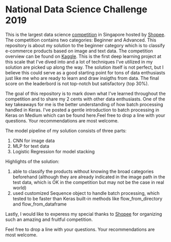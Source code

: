 # National Data Science Challenge 2019
This is the largest data science [competition](https://careers.shopee.sg/ndsc/) in Singapore hosted by [Shopee](https://shopee.sg/). The competition contains two categories: Beginner and Advanced. This repository is about my solution to the beginner category which is to classify e-commerce products based on image and text data. The competition overview can be found on [Kaggle](https://www.kaggle.com/c/ndsc-beginner). This is the first deep learning project at this scale that I've dived into and a lot of techniques I've utilized in my solution are picked up along the way. The solution itself is not perfect, but I believe this could serve as a good starting point for tons of data enthusiasts just like me who are ready to learn and draw insigths from data. The final score on the leaderbord is not top-notch but satisfactory (top 30%). 

The goal of this repository is to mark down what I've learned throughout the competition and to share my 2 cents with other data enthusiasts. One of the key takeaways for me is the better understanding of how batch processing handled in Keras. I've posted a gentle introduction to batch processing in Keras on Medium which can be found here.Feel free to drop a line with your questions. Your recommendations are most welcome.

The model pipeline of my solution consists of three parts:

1. CNN for image data
2. MLP for text data
3. Logistic Regression for model stacking

Highlights of the solution:

1. able to classify the products without knowing the broad categories beforehand (although they are already indicated in the image path in the test data, which is OK in the competition but may not be the case in real world)
2. used customized Sequence object to handle batch processing, which tested to be faster than Keras built-in methods like flow_from_directory and flow_from_dataframe

Lastly, I would like to experess my special thanks to [Shopee](https://shopee.sg/) for organizing such an amazing and fruitful competition.

Feel free to drop a line with your questions. Your recommendations are most welcome.
